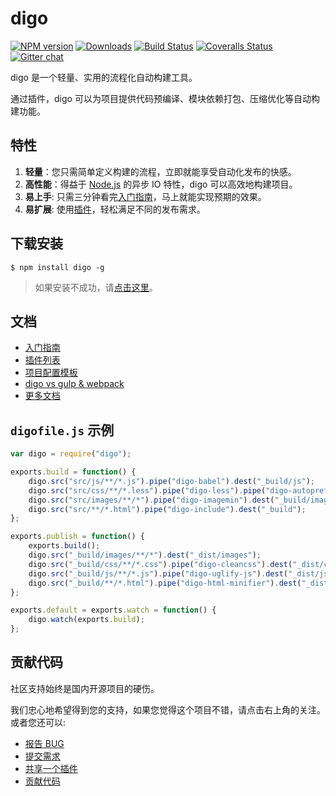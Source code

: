 digo
==============================
[![NPM version][npm-image]][npm-url] [![Downloads][downloads-image]][npm-url] [![Build Status][travis-image]][travis-url] [![Coveralls Status][coveralls-image]][coveralls-url] [![Gitter chat][gitter-image]][gitter-url]

digo 是一个轻量、实用的流程化自动构建工具。

通过插件，digo 可以为项目提供代码预编译、模块依赖打包、压缩优化等自动构建功能。

特性
-------------------------------
1. **轻量**：您只需简单定义构建的流程，立即就能享受自动化发布的快感。
2. **高性能**：得益于 [Node.js](https://nodejs.org/) 的异步 IO 特性，digo 可以高效地构建项目。
3. **易上手**: 只需三分钟看完[入门指南](https://github.com/digojs/digo/wiki/入门指南)，马上就能实现预期的效果。
4. **易扩展**: 使用[插件](https://github.com/digojs/digo-plugins#digo-插件列表)，轻松满足不同的发布需求。

下载安装
-------------------------------
```
$ npm install digo -g
```
> 如果安装不成功，请[点击这里](https://github.com/digojs/digo/wiki/常见问题#安装失败)。

文档
-------------------------------
- [入门指南](https://github.com/digojs/digo/wiki/入门指南)
- [插件列表](https://github.com/digojs/digo-plugins#digo-插件列表)
- [项目配置模板](https://github.com/digojs/digo-digofiles#digo-digofiles)
- [digo vs gulp & webpack](https://github.com/digojs/digo/wiki/工具比较)
- [更多文档](https://github.com/digojs/digo/wiki)

`digofile.js` 示例
-------------------------------
```js
var digo = require("digo");

exports.build = function() {
    digo.src("src/js/**/*.js").pipe("digo-babel").dest("_build/js");
    digo.src("src/css/**/*.less").pipe("digo-less").pipe("digo-autoprefixer").dest("_build/css");
    digo.src("src/images/**/*").pipe("digo-imagemin").dest("_build/images");
    digo.src("src/**/*.html").pipe("digo-include").dest("_build");
};

exports.publish = function() {
    exports.build();
    digo.src("_build/images/**/*").dest("_dist/images");
    digo.src("_build/css/**/*.css").pipe("digo-cleancss").dest("_dist/css");
    digo.src("_build/js/**/*.js").pipe("digo-uglify-js").dest("_dist/js");
    digo.src("_build/**/*.html").pipe("digo-html-minifier").dest("_dist");
};

exports.default = exports.watch = function() {
    digo.watch(exports.build);
};

```

贡献代码
-------------------------------
社区支持始终是国内开源项目的硬伤。

我们忠心地希望得到您的支持，如果您觉得这个项目不错，请点击右上角的关注。
或者您还可以:
- [报告 BUG](https://github.com/digo/digo/issues/new)
- [提交需求](https://github.com/digo/digo/issues/new)
- [共享一个插件](https://github.com/digojs/digo/wiki/编写插件#共享你的插件)
- [贡献代码](https://github.com/digojs/digo/wiki/贡献代码)

[npm-url]: https://www.npmjs.com/package/digo
[npm-image]: https://img.shields.io/npm/v/digo.svg
[downloads-image]: https://img.shields.io/npm/dm/digo.svg
[downloads-url]: http://badge.fury.io/js/digo
[travis-url]: https://travis-ci.org/digojs/digo
[travis-image]: https://img.shields.io/travis/digojs/digo.svg
[coveralls-url]: https://coveralls.io/github/digojs/digo
[coveralls-image]: https://img.shields.io/coveralls/digojs/digo/master.svg
[gitter-url]: https://gitter.im/digojs/digo
[gitter-image]: https://img.shields.io/badge/gitter-digo%2Fdigo-brightgreen.svg
